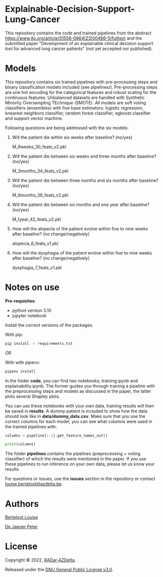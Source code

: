 # Explainable-Decision-Support-Lung-Cancer


This repository contains the code and trained pipelines from the abstract https://www.jto.org/article/S1556-0864(23)00466-5/fulltext and the submitted paper "Development of an explainable clinical decision support tool for advanced lung cancer patients" (not yet accepted nor published).

Models
======

This repository contains six trained pipelines with pre-processing steps and binary classification models included (see pipelines/). Pre-processing steps are one hot encoding for the categorical features and robust scaling for the continuous features. Unbalanced datasets are handled with Synthetic Minority Oversampling TEchnique (SMOTE). All models are soft voting classifiers (ensembles) with five base estimators: logistic regression, knearest neighbors classifier, random forest classifier, xgboost classifier and support vector machine.

Following questions are being addressed with the six models:

1. Will the patient die within six weeks after baseline? (no/yes)

    M_6weeks_30_feats_v2.pkl
2. Will the patient die between six weeks and three months after baseline? (no/yes)

    M_3months_34_feats_v2.pkl
3. Will the patient die between three months and six months after baseline? (no/yes)

    M_6months_38_feats_v2.pkl
4. Will the patient die between six months and one year after baseline? (no/yes)

    M_1year_42_feats_v2.pkl
5. How will the alopecia of the patient evolve within five to nine weeks after baseline? (no change/negatively)

    alopecia_6_feats_v1.pkl
6. How will the dysphagia of the patient evolve within five to nine weeks after baseline? (no change/negatively)

    dysphagia_7_feats_v1.pkl






Notes on use
=======

**Pre-requisites**: 
- python version 3.10
- jupyter notebook 

Install the correct versions of the packages.

With pip:

````bash
pip install -r requirements.txt
````
*OR* 


With with pipenv:
```bash
pipenv install 
````


In the folder **code**, you can find two notebooks; training.ipynb and explainability.ipynb. The former guides you through training a pipeline with the preprocessing steps and models as discussed in the paper, the latter plots several Shapley plots. 

You can use these notebooks with your own data, training results will then be saved in **results**. A dummy patient is included to show how the data should look like in **data/dummy_data.csv**. Make sure that you use the correct columns for each model, you can see what columns were used in the trained pipelines with:

```python
columns = pipeline[:-1].get_feature_names_out()

print(columns)
```


The folder **pipelines** contains the pipelines (preprocessing + voting classifier) of which the results were mentioned in the paper. If you use these pipelines to run inference on your own data, please let us know your results. 

For questions or issues, use the **issues** section in the repository or contact louise.berteloot@azdelta.be. 


Authors
======

[Berteloot Louise](https://github.com/lbertelo01)

[De Jaeger Peter](https://github.com/peterdejaeger)

License
=======

Copyright © 2022, [RADar-AZDelta](mailto:radar@azdelta.be).

Released under the [GNU General Public License v3.0](LICENSE).
